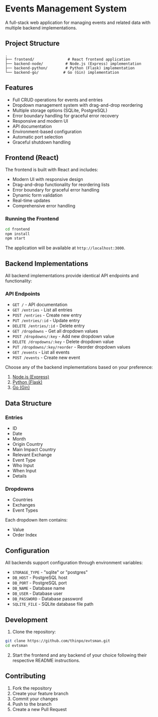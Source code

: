 # Events Management System

A full-stack web application for managing events and related data with multiple backend implementations.

## Project Structure

```
.
├── frontend/               # React frontend application
├── backend-node/          # Node.js (Express) implementation
├── backend-python/        # Python (Flask) implementation
└── backend-go/           # Go (Gin) implementation
```

## Features

- Full CRUD operations for events and entries
- Dropdown management system with drag-and-drop reordering
- Multiple storage options (SQLite, PostgreSQL)
- Error boundary handling for graceful error recovery
- Responsive and modern UI
- API documentation
- Environment-based configuration
- Automatic port selection
- Graceful shutdown handling

## Frontend (React)

The frontend is built with React and includes:

- Modern UI with responsive design
- Drag-and-drop functionality for reordering lists
- Error boundary for graceful error handling
- Dynamic form validation
- Real-time updates
- Comprehensive error handling

### Running the Frontend

```bash
cd frontend
npm install
npm start
```

The application will be available at `http://localhost:3000`.

## Backend Implementations

All backend implementations provide identical API endpoints and functionality:

### API Endpoints

- `GET /` - API documentation
- `GET /entries` - List all entries
- `POST /entries` - Create new entry
- `PUT /entries/:id` - Update entry
- `DELETE /entries/:id` - Delete entry
- `GET /dropdowns` - Get all dropdown values
- `POST /dropdowns/:key` - Add new dropdown value
- `DELETE /dropdowns/:key` - Delete dropdown value
- `PUT /dropdowns/:key/reorder` - Reorder dropdown values
- `GET /events` - List all events
- `POST /events` - Create new event

Choose any of the backend implementations based on your preference:

1. [Node.js (Express)](./backend-node/README.md)
2. [Python (Flask)](./backend-python/README.md)
3. [Go (Gin)](./backend-go/README.md)

## Data Structure

### Entries
- ID
- Date
- Month
- Origin Country
- Main Impact Country
- Relevant Exchange
- Event Type
- Who Input
- When Input
- Details

### Dropdowns
- Countries
- Exchanges
- Event Types

Each dropdown item contains:
- Value
- Order Index

## Configuration

All backends support configuration through environment variables:

- `STORAGE_TYPE` - "sqlite" or "postgres"
- `DB_HOST` - PostgreSQL host
- `DB_PORT` - PostgreSQL port
- `DB_NAME` - Database name
- `DB_USER` - Database user
- `DB_PASSWORD` - Database password
- `SQLITE_FILE` - SQLite database file path

## Development

1. Clone the repository:
```bash
git clone https://github.com/thinpo/evtsman.git
cd evtsman
```

2. Start the frontend and any backend of your choice following their respective README instructions.

## Contributing

1. Fork the repository
2. Create your feature branch
3. Commit your changes
4. Push to the branch
5. Create a new Pull Request 